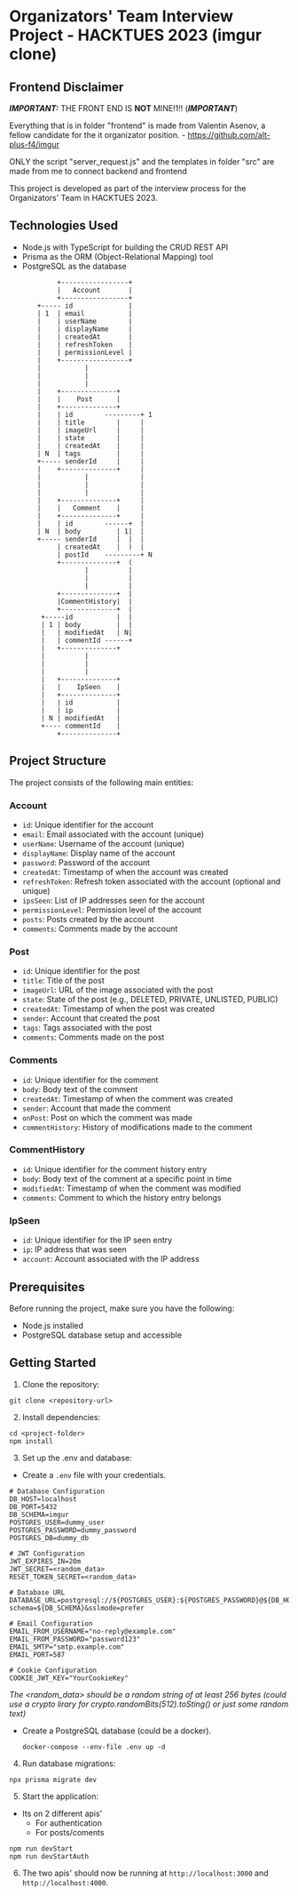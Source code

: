 # Organizators' Team Interview Project - HACKTUES 2023 (imgur clone)

## Frontend Disclaimer
***IMPORTANT:*** THE FRONT END IS **NOT** MINE!1!!  (***IMPORTANT***)

Everything that is in folder "frontend" is made from Valentin Asenov, a fellow candidate for the it organizator position. - https://github.com/alt-plus-f4/imgur

ONLY the script "server_request.js" and the templates in folder "src" are made from me to connect backend and frontend

 

This project is developed as part of the interview process for the Organizators' Team in HACKTUES 2023.

## Technologies Used

- Node.js with TypeScript for building the CRUD REST API
- Prisma as the ORM (Object-Relational Mapping) tool
- PostgreSQL as the database


```
            +-----------------+
            |   Account       |
            +-----------------+
       +----- id              |
       | 1  | email           |
       |    | userName        |
       |    | displayName     |
       |    | createdAt       |
       |    | refreshToken    |
       |    | permissionLevel |
       |    +-----------------+
       |           |
       |           | 
       |           |
       |    +--------------+
       |    |    Post      |
       |    +--------------+
       |    | id        ---------+ 1
       |    | title        |     |
       |    | imageUrl     |     |
       |    | state        |     |
       |    | createdAt    |     |
       | N  | tags         |     |
       +----- senderId     |     |
       |    +--------------+     |
       |           |             |
       |           |             |
       |           |             |
       |    +--------------+     |
       |    |   Comment    |     |
       |    +--------------+     |
       |    | id        ------+  |
       | N  | body         | 1|  |
       +----- senderId     |  |  |
            | createdAt    |  )  |
            | postId    ---------+ N
            +--------------+  (
                   |          |
                   |          |
                   |          |
            +--------------+  |
            |CommentHistory|  |
            +--------------+  |
        +-----id           |  |
        | 1 | body         |  |
        |   | modifiedAt   | N|
        |   | commentId ------+
        |   +--------------+ 
        |          |          
        |          |          
        |          |          
        |   +--------------+  
        |   |    IpSeen    |  
        |   +--------------+  
        |   | id           |  
        |   | ip           |  
        | N | modifiedAt   | 
        +---- commentId    |
            +--------------+ 
```


## Project Structure

The project consists of the following main entities:

### Account

- `id`: Unique identifier for the account
- `email`: Email associated with the account (unique)
- `userName`: Username of the account (unique)
- `displayName`: Display name of the account
- `password`: Password of the account
- `createdAt`: Timestamp of when the account was created
- `refreshToken`: Refresh token associated with the account (optional and unique)
- `ipsSeen`: List of IP addresses seen for the account
- `permissionLevel`: Permission level of the account
- `posts`: Posts created by the account
- `comments`: Comments made by the account

### Post

- `id`: Unique identifier for the post
- `title`: Title of the post
- `imageUrl`: URL of the image associated with the post
- `state`: State of the post (e.g., DELETED, PRIVATE, UNLISTED, PUBLIC)
- `createdAt`: Timestamp of when the post was created
- `sender`: Account that created the post
- `tags`: Tags associated with the post
- `comments`: Comments made on the post

### Comments

- `id`: Unique identifier for the comment
- `body`: Body text of the comment
- `createdAt`: Timestamp of when the comment was created
- `sender`: Account that made the comment
- `onPost`: Post on which the comment was made
- `commentHistory`: History of modifications made to the comment

### CommentHistory

- `id`: Unique identifier for the comment history entry
- `body`: Body text of the comment at a specific point in time
- `modifiedAt`: Timestamp of when the comment was modified
- `comments`: Comment to which the history entry belongs

### IpSeen

- `id`: Unique identifier for the IP seen entry
- `ip`: IP address that was seen
- `account`: Account associated with the IP address

## Prerequisites

Before running the project, make sure you have the following:

- Node.js installed
- PostgreSQL database setup and accessible

## Getting Started

1. Clone the repository:
```
git clone <repository-url>
```


2. Install dependencies:
```
cd <project-folder>
npm install
```


3. Set up the .env and database:
   
- Create a `.env` file with your credentials.

```
# Database Configuration
DB_HOST=localhost
DB_PORT=5432
DB_SCHEMA=imgur
POSTGRES_USER=dummy_user
POSTGRES_PASSWORD=dummy_password
POSTGRES_DB=dummy_db

# JWT Configuration
JWT_EXPIRES_IN=20m
JWT_SECRET=<random_data>
RESET_TOKEN_SECRET=<random_data>

# Database URL
DATABASE_URL=postgresql://${POSTGRES_USER}:${POSTGRES_PASSWORD}@${DB_HOST}:${DB_PORT}/${POSTGRES_DB}?schema=${DB_SCHEMA}&sslmode=prefer

# Email Configuration
EMAIL_FROM_USERNAME="no-reply@example.com"
EMAIL_FROM_PASSWORD="password123"
EMAIL_SMTP="smtp.example.com"
EMAIL_PORT=587

# Cookie Configuration
COOKIE_JWT_KEY="YourCookieKey"
```
*The <random_data> should be a random string of at least 256 bytes (could use a crypto lirary for crypto.randomBits(512).toSting() or just some random text)*

- Create a PostgreSQL database (could be a docker).
  ```
  docker-compose --env-file .env up -d
  ```

4. Run database migrations:
```
npx prisma migrate dev
```


5. Start the application:
- Its on 2 different apis'
     - For authentication
     - For posts/coments 
```
npm run devStart
npm run devStartAuth
```

6. The two apis' should now be running at `http://localhost:3000` and `http://localhost:4000`.